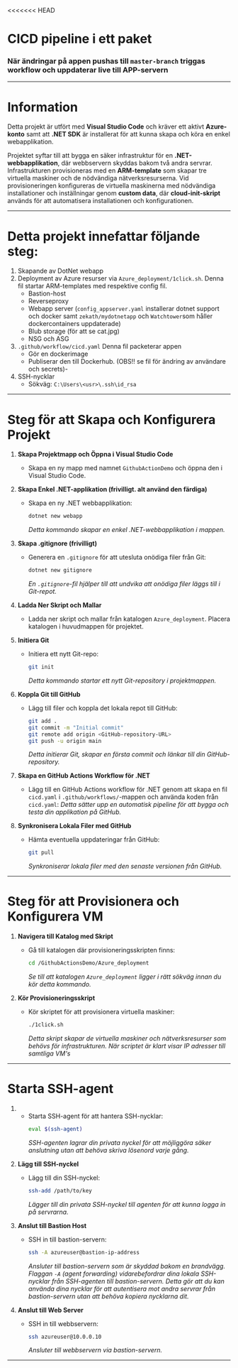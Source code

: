 <<<<<<< HEAD
# CICD pipeline i ett paket
### När ändringar på appen pushas till `master-branch` triggas workflow och uppdaterar live till APP-servern

---

# Information
Detta projekt är utfört med **Visual Studio Code** och kräver ett aktivt **Azure-konto** samt att **.NET SDK** är installerat för att kunna skapa och köra en enkel webapplikation.

Projektet syftar till att bygga en säker infrastruktur för en **.NET-webbapplikation**, där webbservern skyddas bakom två andra servrar. Infrastrukturen provisioneras med en **ARM-template** som skapar tre virtuella maskiner och de nödvändiga nätverksresurserna. Vid provisioneringen konfigureras de virtuella maskinerna med nödvändiga installationer och inställningar genom **custom data**, där **cloud-init-skript** används för att automatisera installationen och konfigurationen.

---
# Detta projekt innefattar följande steg:
1. Skapande av DotNet webapp
2. Deployment av Azure resurser via `Azure_deployment/1click.sh`. Denna fil startar ARM-templates med respektive config fil.
   - Bastion-host 
   - Reverseproxy 
   - Webapp server (`config_appserver.yaml` installerar dotnet support och docker samt `zekath/mydotnetapp` och `Watchtower`som håller dockercontainers uppdaterade)
   - Blub storage (för att se cat.jpg)
   - NSG och ASG
3. `.github/workflow/cicd.yaml` Denna fil packeterar appen
   - Gör en dockerimage 
   - Publiserar den till Dockerhub. (OBS!! se fil för ändring av användare och secrets)-
4. SSH-nycklar
   - Sökväg: `C:\Users\<usr>\.ssh\id_rsa`
---
# Steg för att Skapa och Konfigurera Projekt

1. **Skapa Projektmapp och Öppna i Visual Studio Code**
   - Skapa en ny mapp med namnet `GithubActionDemo` och öppna den i Visual Studio Code.

2. **Skapa Enkel .NET-applikation (frivilligt. alt använd den färdiga)**
   - Skapa en ny .NET webbapplikation:
     ```bash
     dotnet new webapp
     ```
     *Detta kommando skapar en enkel .NET-webbapplikation i mappen.*

3. **Skapa .gitignore (frivilligt)**
   - Generera en `.gitignore` för att utesluta onödiga filer från Git:
     ```bash
     dotnet new gitignore
     ```
     *En `.gitignore`-fil hjälper till att undvika att onödiga filer läggs till i Git-repot.*

4. **Ladda Ner Skript och Mallar**
   - Ladda ner skript och mallar från katalogen `Azure_deployment`. Placera katalogen i huvudmappen för projektet.

5. **Initiera Git**
   - Initiera ett nytt Git-repo:
     ```bash
     git init
     ```
     *Detta kommando startar ett nytt Git-repository i projektmappen.*

6. **Koppla Git till GitHub**
   - Lägg till filer och koppla det lokala repot till GitHub:
     ```bash
     git add .
     git commit -m "Initial commit"
     git remote add origin <GitHub-repository-URL>
     git push -u origin main
     ```
     *Detta initierar Git, skapar en första commit och länkar till din GitHub-repository.*

7. **Skapa en GitHub Actions Workflow för .NET**
   - Lägg till en GitHub Actions workflow för .NET genom att skapa en fil `cicd.yaml` i `.github/workflows/`-mappen och använda koden från `cicd.yaml`:
     *Detta sätter upp en automatisk pipeline för att bygga och testa din applikation på GitHub.*

8. **Synkronisera Lokala Filer med GitHub**
   - Hämta eventuella uppdateringar från GitHub:
     ```bash
     git pull
     ```
     *Synkroniserar lokala filer med den senaste versionen från GitHub.*

---

# Steg för att Provisionera och Konfigurera VM

1. **Navigera till Katalog med Skript**
   - Gå till katalogen där provisioneringsskripten finns:
     ```bash
     cd /GithubActionsDemo/Azure_deployment
     ```
     *Se till att katalogen `Azure_deployment` ligger i rätt sökväg innan du kör detta kommando.*

2. **Kör Provisioneringsskript**
   - Kör skriptet för att provisionera virtuella maskiner:
     ```bash
     ./1click.sh
     ```
     *Detta skript skapar de virtuella maskiner och nätverksresurser som behövs för infrastrukturen.*
     *När scriptet är klart visar IP adresser till samtliga VM's*

---
# Starta SSH-agent

1. - Starta SSH-agent för att hantera SSH-nycklar:
     ```bash
     eval $(ssh-agent)
     ```
     *SSH-agenten lagrar din privata nyckel för att möjliggöra säker anslutning utan att behöva skriva lösenord varje gång.*

2. **Lägg till SSH-nyckel**
   - Lägg till din SSH-nyckel:
     ```bash
     ssh-add /path/to/key
     ```

     *Lägger till din privata SSH-nyckel till agenten för att kunna logga in på servrarna.*

3. **Anslut till Bastion Host**
   - SSH in till bastion-servern:
     ```bash
     ssh -A azureuser@bastion-ip-address
     ```
     *Ansluter till bastion-servern som är skyddad bakom en brandvägg. Flaggan `-A` (agent forwarding) vidarebefordrar dina lokala SSH-nycklar från SSH-agenten till bastion-servern. Detta gör att du kan använda dina nycklar för att autentisera mot andra servrar från bastion-servern utan att behöva kopiera nycklarna dit.*

4. **Anslut till Web Server**
   - SSH in till webbservern:
     ```bash
     ssh azureuser@10.0.0.10
     ```
     *Ansluter till webbservern via bastion-servern.*

---


